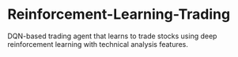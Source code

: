 # Reinforcement-Learning-Trading
DQN-based trading agent that learns to trade stocks using deep reinforcement learning with technical analysis features.
